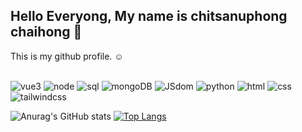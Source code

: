 <h2>Hello Everyong, My name is chitsanuphong chaihong 👋</h2>
This is my github profile. ☺
<br><br>


![vue3](https://img.shields.io/badge/-vue3-blueviolet?style=for-the-badge)
![node](https://img.shields.io/badge/-node-red?style=for-the-badge)
![sql](https://img.shields.io/badge/-sql-blueviolet?style=for-the-badge)
![mongoDB](https://img.shields.io/badge/-mongoDB-red?style=for-the-badge)
![JSdom](https://img.shields.io/badge/-JSdom-blueviolet?style=for-the-badge)
![python](https://img.shields.io/badge/-python-red?style=for-the-badge)
![html](https://img.shields.io/badge/-html-blueviolet?style=for-the-badge)
![css](https://img.shields.io/badge/-css-red?style=for-the-badge)
![tailwindcss](https://img.shields.io/badge/-tailwindcss-blueviolet?style=for-the-badge)

![Anurag's GitHub stats](https://github-readme-stats.vercel.app/api?username=csnpch&show_icons=true&theme=tokyonight)
[![Top Langs](https://github-readme-stats.vercel.app/api/top-langs/?username=csnpch&hide=css,scss,html&layout=compact&theme=tokyonight)](https://github.com/anuraghazra/github-readme-stats)
<!-- ![Language's](https://github-readme-stats.vercel.app/api/top-langs/?username=csnpch&hide=javascript,html&show_icons=true&theme=radical) -->
